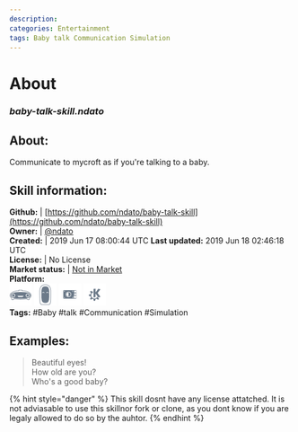 ```yaml
--- 
description: 
categories: Entertainment   
tags: Baby talk Communication Simulation   
---
```


# About  
### _baby-talk-skill.ndato_  
## About:  
Communicate to mycroft as if you're talking to a baby.

## Skill information:  
**Github:** | [https://github.com/ndato/baby-talk-skill](https://github.com/ndato/baby-talk-skill)  
**Owner:** | [@ndato](https://github.com/ndato)  
**Created:** | 2019 Jun 17 08:00:44 UTC  **Last updated:** 2019 Jun 18 02:46:18 UTC  
**License:** | No License  
**Market status:** | [Not in Market](https://market.mycroft.ai/skill/)  
**Platform:**  
 ![](../.gitbook/assets/mark-1-icon.png)  ![](../.gitbook/assets/mark-2-icon.png)  ![](../.gitbook/assets/picroft-icon.png)  ![](../.gitbook/assets/kde.png)   
**Tags:** \#Baby \#talk \#Communication \#Simulation   
## Examples:  
> Beautiful eyes!  
> How old are you?  
> Who's a good baby?  
  
{% hint style="danger" %}
This skill dosnt have any license attatched. It is not adviasable to use this skillnor fork or clone, as you dont know if you are legaly allowed to do so by the auhtor.
{% endhint %}
